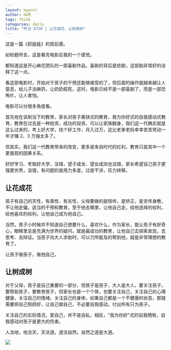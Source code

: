 ```yaml
---
layout: mypost
author: 咕咚
tags: think
categories: daily
title: "咚记 0726 | 让花成花，让树成树"
---
```


这是一篇《抓娃娃》的观后感。

如标题所言，这是看完电影后我的一个感觉。

都知道这是开心麻花团队的一部喜剧作品，喜剧的背后是悲剧，这部剧非常好的诠释了这一点。

看这部电影时，开始对于孩子的干预还能够接受的了，但后面的操作就越来越让人窒息，给儿子涂麻药，让奶奶假死，这时，电影已经不是一部喜剧了，而是一部恐怖片，让人害怕。

电影可以分很多角度看。

首先他在讽刺当下的教育，家长对孩子裹挟式的教育，我为你好式的自我感动式教育，教育在过去是一种投资，成功的投资，可以让家族翻身，我们这一代确实就是这么过来的，考上好大学，找个好工作，月入过万，这比老爹老妈幸幸苦苦劳动一年才赚 2、3 万强太多了。

但其实，我们这一代教育带来的改变，更多是来自时代的红利，教育只是其中一个更直观的因果关系。

好好学习、考取好大学，没错，望子成龙、望女成凤也没错，家长希望自己孩子更强更优秀，没错，有问题的是用力多度，过度干涉，压力转移。

## 让花成花
孩子有自己的天性，有善性、有劣性，父母要做的是陪伴，是矫正，是言传身教，不让他走偏，适当的干预和教育，至于他去哪里，让他自己走，给他选择的权利，给他喜欢的权利，让他自己成为他自己。

当然，孩子小时候并不知道自己想要什么，喜欢什么，作为家长，能让孩子有好奇心，眼睛里总是充满为世界的疑问，就是最成功的教育，让他自己去探索发现，去思考、去辩证。当孩子向大人求助时，可以力所能及的帮到他，就是非常理想的教育了。

让孩子做孩子，做他自己。

## 让树成树
对于父母，孩子是自己重要的一部分，但孩子是孩子，大人是大人，要关注孩子，要帮助孩子，要教育孩子，但家长也是一个个体，也要关注自己，关注自己的心理健康，关注自己的情绪，关注自己的身体，如果自己都是一个不健康的状态，那就需要把自己照顾好，让自己做自己，不必要自我感动，付出所有只为孩子。

关注自己的实际情况，爱自己，并不是自私，相反，"我为你好"式的自我牺牲，自我感动对孩子是更大的伤害。

人法地，地法天，天法道，道法自然。自然之道是大道。


![](https://cdn.jsdelivr.net/gh/maoruibin/assets@master/2024/07/27/20240727161321099.jpg)